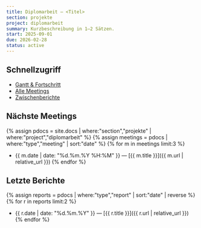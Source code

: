 ```yaml
---
title: Diplomarbeit – <Titel>
section: projekte
project: diplomarbeit
summary: Kurzbeschreibung in 1–2 Sätzen.
start: 2025-09-01
due: 2026-02-28
status: active
---
```


## Schnellzugriff
- [Gantt & Fortschritt](./gantt/)
- [Alle Meetings](./meetings/)
- [Zwischenberichte](./berichte/)

## Nächste Meetings
{% assign pdocs = site.docs | where:"section","projekte" | where:"project","diplomarbeit" %}
{% assign meetings = pdocs | where:"type","meeting" | sort:"date" %}
{% for m in meetings limit:3 %}
- {{ m.date | date: "%d.%m.%Y %H:%M" }} — [{{ m.title }}]({{ m.url | relative_url }})
{% endfor %}

## Letzte Berichte
{% assign reports = pdocs | where:"type","report" | sort:"date" | reverse %}
{% for r in reports limit:2 %}
- {{ r.date | date: "%d.%m.%Y" }} — [{{ r.title }}]({{ r.url | relative_url }})
{% endfor %}

